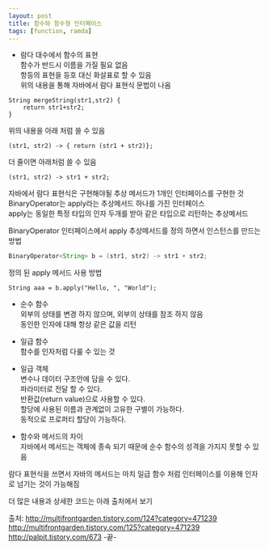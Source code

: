 ```yaml
---
layout: post
title: 함수와 함수형 인터페이스 
tags: [function, ramda]
---
```



* 람다 대수에서 함수의 표현  
    함수가 반드시 이름을 가질 필요 없음  
    항등의 표현을 등호 대신 화살표로 할 수 있음  
    위의 내용을 통해 자바에서 람다 표현식 문법이 나옴  

```
String mergeString(str1,str2) {
    return str1+str2;
}
```
위의 내용을 아래 처럼 쓸 수 있음
```
(str1, str2) -> { return (str1 + str2)};
```
더 줄이면 아래처럼 쓸 수 있음
```
(str1, str2) -> str1 + str2;
```

자바에서 람다 표현식은 구현해야될 추상 메서드가 1개인 인터페이스를 구현한 것  
BinaryOperator는 apply라는 추상메서드 하나를 가진 인터페이스  
apply는 동일한 특정 타입의 인자 두개를 받아 같은 타입으로 리턴하는 추상메서드  
  
BinaryOperator 인터페이스에서 apply 추상메서드를 정의 하면서 인스턴스를 만드는 방법  

```java
BinaryOperator<String> b = (str1, str2) -> str1 + str2;
```
정의 된 apply 메서드 사용 방법
```
String aaa = b.apply("Hello, ", "World");
```


* 순수 함수  
    외부의 상태를 변경 하지 않으며, 외부의 상태를 참조 하지 않음  
    동인한 인자에 대해 항상 같은 값을 리턴

* 일급 함수  
    함수를 인자처럼 다룰 수 있는 것  

* 일급 객체  
    변수나 데이터 구조안에 담을 수 있다.  
    파라미터로 전달 할 수 있다.  
    반환값(return value)으로 사용할 수 있다.  
    할당에 사용된 이름과 관계없이 고유한 구별이 가능하다.  
    동적으로 프로퍼티 할당이 가능하다.  

* 함수와 메서드의 차이  
    자바에서 메서드는 객체에 종속 되기 때문에 순수 함수의 성격을 가지지 못할 수 있음  
  
  
람다 표현식을 쓰면서 자바의 메서드는 마치 일급 함수 처럼 인터페이스를 이용해 인자로 넘기는 것이 가능해짐
  

더 많은 내용과 상세한 코드는 아래 출처에서 보기
  
출처: http://multifrontgarden.tistory.com/124?category=471239  
http://multifrontgarden.tistory.com/125?category=471239  
http://palpit.tistory.com/673
-끝-

